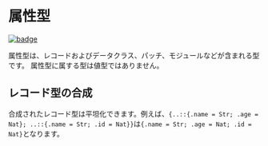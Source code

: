 # 属性型

[![badge](https://img.shields.io/endpoint.svg?url=https%3A%2F%2Fgezf7g7pd5.execute-api.ap-northeast-1.amazonaws.com%2Fdefault%2Fsource_up_to_date%3Fowner%3Derg-lang%26repos%3Derg%26ref%3Dmain%26path%3Ddoc/EN/syntax/type/09_attributive.md%26commit_hash%3Deccd113c1512076c367fb87ea73406f91ff83ba7)](https://gezf7g7pd5.execute-api.ap-northeast-1.amazonaws.com/default/source_up_to_date?owner=erg-lang&repos=erg&ref=main&path=doc/EN/syntax/type/09_attributive.md&commit_hash=eccd113c1512076c367fb87ea73406f91ff83ba7)

属性型は、レコードおよびデータクラス、パッチ、モジュールなどが含まれる型です。
属性型に属する型は値型ではありません。

## レコード型の合成

合成されたレコード型は平坦化できます。例えば、`{..::{.name = Str; .age = Nat}; ..::{.name = Str; .id = Nat}}`は`{.name = Str; .age = Nat; .id = Nat}`となります。
